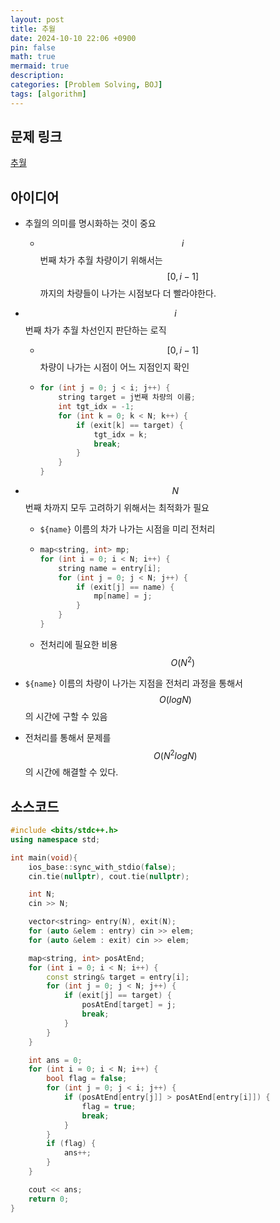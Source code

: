 ```yaml
---
layout: post
title: 추월
date: 2024-10-10 22:06 +0900
pin: false
math: true
mermaid: true
description:
categories: [Problem Solving, BOJ]
tags: [algorithm]
---
```


## 문제 링크
[추월](https://www.acmicpc.net/problem/2002)



## 아이디어

* 추월의 의미를 명시화하는 것이 중요

  * $$i$$ 번째 차가 추월 차량이기 위해서는 $$[0, i - 1]$$ 까지의 차량들이 나가는 시점보다 더 빨라야한다.

* $$i$$ 번째 차가 추월 차선인지 판단하는 로직

  * $$[0, i - 1]$$ 차량이 나가는 시점이 어느 지점인지 확인

  * ```C++
    for (int j = 0; j < i; j++) {
        string target = j번째 차량의 이름;
        int tgt_idx = -1;
    	for (int k = 0; k < N; k++) {
            if (exit[k] == target) {
                tgt_idx = k;
                break;
            }
        }
    }
    ```

* $$N$$ 번째 차까지 모두 고려하기 위해서는 최적화가 필요

  * `${name}` 이름의 차가 나가는 시점을 미리 전처리

  * ```c++
    map<string, int> mp;
    for (int i = 0; i < N; i++) {
    	string name = entry[i];
        for (int j = 0; j < N; j++) {
            if (exit[j] == name) {
                mp[name] = j;
            }
        }
    }
    ```

  * 전처리에 필요한 비용 $$O(N^2)$$ 

* `${name}` 이름의 차량이 나가는 지점을 전처리 과정을 통해서 $$O(logN)$$ 의 시간에 구할 수 있음

* 전처리를 통해서 문제를 $$O(N^2 logN)$$ 의 시간에 해결할 수 있다.

## 소스코드

```c++
#include <bits/stdc++.h>
using namespace std;

int main(void){
    ios_base::sync_with_stdio(false);
    cin.tie(nullptr), cout.tie(nullptr);

    int N;
    cin >> N;

    vector<string> entry(N), exit(N);
    for (auto &elem : entry) cin >> elem;
    for (auto &elem : exit) cin >> elem;

    map<string, int> posAtEnd;
    for (int i = 0; i < N; i++) {
        const string& target = entry[i];
        for (int j = 0; j < N; j++) {
            if (exit[j] == target) {
                posAtEnd[target] = j;
                break;
            }
        }
    }

    int ans = 0;
    for (int i = 0; i < N; i++) {
        bool flag = false;
        for (int j = 0; j < i; j++) {
            if (posAtEnd[entry[j]] > posAtEnd[entry[i]]) {
                flag = true;
                break;
            }
        }
        if (flag) {
            ans++;
        }
    }

    cout << ans;
    return 0;
}
```



